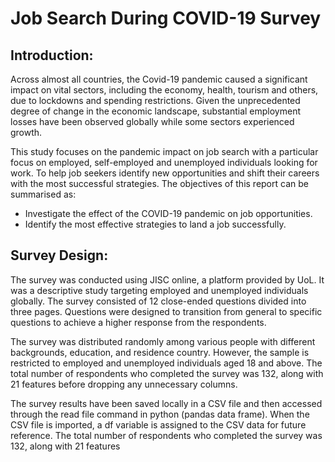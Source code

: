 # Job Search During COVID-19 Survey

## Introduction:
Across almost all countries, the Covid-19 pandemic caused a significant impact on vital sectors, including the economy, health, tourism and others, due to lockdowns and spending restrictions. Given the unprecedented degree of change in the economic landscape, substantial employment losses have been observed globally while some sectors experienced growth.

This study focuses on the pandemic impact on job search with a particular focus on employed, self-employed and unemployed individuals looking for work. To help job seekers identify new opportunities and shift their careers with the most successful strategies. The objectives of this report can be summarised as:
* Investigate the effect of the COVID-19 pandemic on job opportunities.
* Identify the most effective strategies to land a job successfully.

## Survey Design:
The survey was conducted using JISC online, a platform provided by UoL. It was a descriptive study targeting employed and unemployed individuals globally. The survey consisted of 12 close-ended questions divided into three pages. Questions were designed to transition from general to specific questions to achieve a higher response from the respondents.

The survey was distributed randomly among various people with different backgrounds, education, and residence country. However, the sample is restricted to employed and unemployed individuals aged 18 and above. The total number of respondents who completed the survey was 132, along with 21 features before dropping any unnecessary columns.

The survey results have been saved locally in a CSV file and then accessed through the read file command in python (pandas data frame). When the CSV file is imported, a df variable is assigned to the CSV data for future reference. The total number of respondents who completed the survey was 132, along with 21 features
